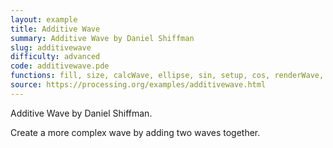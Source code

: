 ```yaml
---
layout: example
title: Additive Wave
summary: Additive Wave by Daniel Shiffman
slug: additivewave
difficulty: advanced
code: additivewave.pde
functions: fill, size, calcWave, ellipse, sin, setup, cos, renderWave, frameRate, random, colorMode, draw, noStroke, ellipseMode, background
source: https://processing.org/examples/additivewave.html
---
```


Additive Wave by Daniel Shiffman. 

 Create a more complex wave by adding two waves together.
